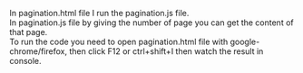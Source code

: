 In pagination.html file I run the pagination.js file.<br>
In pagination.js file by giving the number of page you can get the content of that page.<br>
To run the code you need to open pagination.html file with google-chrome/firefox, then click F12 or ctrl+shift+I then watch the result in console.
